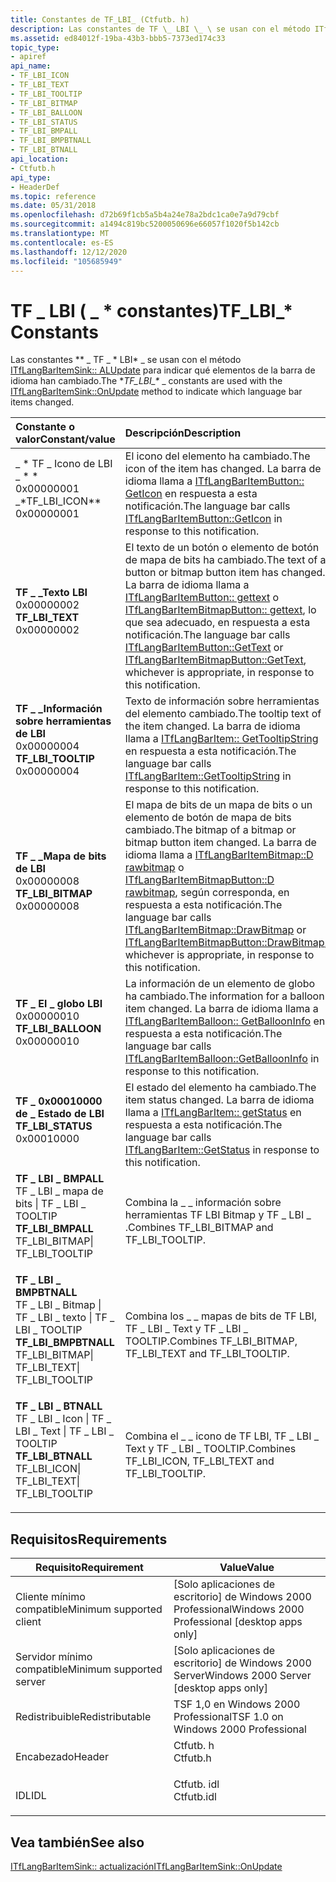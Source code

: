 ```yaml
---
title: Constantes de TF_LBI_ (Ctfutb. h)
description: Las constantes de TF \_ LBI \_ \ se usan con el método ITfLangBarItemSink de actualización para indicar qué elementos de la barra de idioma han cambiado.
ms.assetid: ed84012f-19ba-43b3-bbb5-7373ed174c33
topic_type:
- apiref
api_name:
- TF_LBI_ICON
- TF_LBI_TEXT
- TF_LBI_TOOLTIP
- TF_LBI_BITMAP
- TF_LBI_BALLOON
- TF_LBI_STATUS
- TF_LBI_BMPALL
- TF_LBI_BMPBTNALL
- TF_LBI_BTNALL
api_location:
- Ctfutb.h
api_type:
- HeaderDef
ms.topic: reference
ms.date: 05/31/2018
ms.openlocfilehash: d72b69f1cb5a5b4a24e78a2bdc1ca0e7a9d79cbf
ms.sourcegitcommit: a1494c819bc5200050696e66057f1020f5b142cb
ms.translationtype: MT
ms.contentlocale: es-ES
ms.lasthandoff: 12/12/2020
ms.locfileid: "105685949"
---
```

# <a name="tf_lbi_-constants"></a><span data-ttu-id="7b3d1-103">TF \_ LBI ( \_ \* constantes)</span><span class="sxs-lookup"><span data-stu-id="7b3d1-103">TF\_LBI\_\* Constants</span></span>

<span data-ttu-id="7b3d1-104">Las constantes \*\* \_ TF \_ \* LBI\* _ se usan con el método [ITfLangBarItemSink:: ALUpdate](/windows/desktop/api/Ctfutb/nf-ctfutb-itflangbaritemsink-onupdate) para indicar qué elementos de la barra de idioma han cambiado.</span><span class="sxs-lookup"><span data-stu-id="7b3d1-104">The \**TF\_LBI\_\** _ constants are used with the [ITfLangBarItemSink::OnUpdate](/windows/desktop/api/Ctfutb/nf-ctfutb-itflangbaritemsink-onupdate) method to indicate which language bar items changed.</span></span>



| <span data-ttu-id="7b3d1-105">Constante o valor</span><span class="sxs-lookup"><span data-stu-id="7b3d1-105">Constant/value</span></span>                                                                                                                                                                                                                                                                  | <span data-ttu-id="7b3d1-106">Descripción</span><span class="sxs-lookup"><span data-stu-id="7b3d1-106">Description</span></span>                                                                                                                                                                                                                                                                                                         |
|:--------------------------------------------------------------------------------------------------------------------------------------------------------------------------------------------------------------------------------------------------------------------------------|:--------------------------------------------------------------------------------------------------------------------------------------------------------------------------------------------------------------------------------------------------------------------------------------------------------------------|
| <span id="TF_LBI_ICON"></span><span id="tf_lbi_icon"></span><dl> <span data-ttu-id="7b3d1-107"><dt>_ \* TF \_ Icono de LBI \_ \* \*</dt> <dt>0x00000001</dt></span><span class="sxs-lookup"><span data-stu-id="7b3d1-107"><dt>_\*TF\_LBI\_ICON\*\*</dt> <dt>0x00000001</dt></span></span> </dl>                                                        | <span data-ttu-id="7b3d1-108">El icono del elemento ha cambiado.</span><span class="sxs-lookup"><span data-stu-id="7b3d1-108">The icon of the item has changed.</span></span> <span data-ttu-id="7b3d1-109">La barra de idioma llama a [ITfLangBarItemButton:: GetIcon](/windows/desktop/api/Ctfutb/nf-ctfutb-itflangbaritembutton-geticon) en respuesta a esta notificación.</span><span class="sxs-lookup"><span data-stu-id="7b3d1-109">The language bar calls [ITfLangBarItemButton::GetIcon](/windows/desktop/api/Ctfutb/nf-ctfutb-itflangbaritembutton-geticon) in response to this notification.</span></span><br/>                                                                                                                                             |
| <span id="TF_LBI_TEXT"></span><span id="tf_lbi_text"></span><dl> <span data-ttu-id="7b3d1-110"><dt>**TF \_ \_Texto LBI**</dt> <dt>0x00000002</dt></span><span class="sxs-lookup"><span data-stu-id="7b3d1-110"><dt>**TF\_LBI\_TEXT**</dt> <dt>0x00000002</dt></span></span> </dl>                                                        | <span data-ttu-id="7b3d1-111">El texto de un botón o elemento de botón de mapa de bits ha cambiado.</span><span class="sxs-lookup"><span data-stu-id="7b3d1-111">The text of a button or bitmap button item has changed.</span></span> <span data-ttu-id="7b3d1-112">La barra de idioma llama a [ITfLangBarItemButton:: gettext](/windows/desktop/api/Ctfutb/nf-ctfutb-itflangbaritembutton-gettext) o [ITfLangBarItemBitmapButton:: gettext](/windows/desktop/api/Ctfutb/nf-ctfutb-itflangbaritembitmapbutton-gettext), lo que sea adecuado, en respuesta a esta notificación.</span><span class="sxs-lookup"><span data-stu-id="7b3d1-112">The language bar calls [ITfLangBarItemButton::GetText](/windows/desktop/api/Ctfutb/nf-ctfutb-itflangbaritembutton-gettext) or [ITfLangBarItemBitmapButton::GetText](/windows/desktop/api/Ctfutb/nf-ctfutb-itflangbaritembitmapbutton-gettext), whichever is appropriate, in response to this notification.</span></span><br/>           |
| <span id="TF_LBI_TOOLTIP"></span><span id="tf_lbi_tooltip"></span><dl> <span data-ttu-id="7b3d1-113"><dt>**TF \_ \_Información sobre herramientas de LBI**</dt> <dt>0x00000004</dt></span><span class="sxs-lookup"><span data-stu-id="7b3d1-113"><dt>**TF\_LBI\_TOOLTIP**</dt> <dt>0x00000004</dt></span></span> </dl>                                               | <span data-ttu-id="7b3d1-114">Texto de información sobre herramientas del elemento cambiado.</span><span class="sxs-lookup"><span data-stu-id="7b3d1-114">The tooltip text of the item changed.</span></span> <span data-ttu-id="7b3d1-115">La barra de idioma llama a [ITfLangBarItem:: GetTooltipString](/windows/desktop/api/Ctfutb/nf-ctfutb-itflangbaritem-gettooltipstring) en respuesta a esta notificación.</span><span class="sxs-lookup"><span data-stu-id="7b3d1-115">The language bar calls [ITfLangBarItem::GetTooltipString](/windows/desktop/api/Ctfutb/nf-ctfutb-itflangbaritem-gettooltipstring) in response to this notification.</span></span><br/>                                                                                                                                   |
| <span id="TF_LBI_BITMAP"></span><span id="tf_lbi_bitmap"></span><dl> <span data-ttu-id="7b3d1-116"><dt>**TF \_ \_Mapa de bits de LBI**</dt> <dt>0x00000008</dt></span><span class="sxs-lookup"><span data-stu-id="7b3d1-116"><dt>**TF\_LBI\_BITMAP**</dt> <dt>0x00000008</dt></span></span> </dl>                                                  | <span data-ttu-id="7b3d1-117">El mapa de bits de un mapa de bits o un elemento de botón de mapa de bits cambiado.</span><span class="sxs-lookup"><span data-stu-id="7b3d1-117">The bitmap of a bitmap or bitmap button item changed.</span></span> <span data-ttu-id="7b3d1-118">La barra de idioma llama a [ITfLangBarItemBitmap::D rawbitmap](/windows/desktop/api/Ctfutb/nf-ctfutb-itflangbaritembitmap-drawbitmap) o [ITfLangBarItemBitmapButton::D rawbitmap](/windows/desktop/api/Ctfutb/nf-ctfutb-itflangbaritembitmapbutton-drawbitmap), según corresponda, en respuesta a esta notificación.</span><span class="sxs-lookup"><span data-stu-id="7b3d1-118">The language bar calls [ITfLangBarItemBitmap::DrawBitmap](/windows/desktop/api/Ctfutb/nf-ctfutb-itflangbaritembitmap-drawbitmap) or [ITfLangBarItemBitmapButton::DrawBitmap](/windows/desktop/api/Ctfutb/nf-ctfutb-itflangbaritembitmapbutton-drawbitmap), whichever is appropriate, in response to this notification.</span></span><br/> |
| <span id="TF_LBI_BALLOON"></span><span id="tf_lbi_balloon"></span><dl> <span data-ttu-id="7b3d1-119"><dt>**TF \_ El \_ globo LBI**</dt> <dt>0x00000010</dt></span><span class="sxs-lookup"><span data-stu-id="7b3d1-119"><dt>**TF\_LBI\_BALLOON**</dt> <dt>0x00000010</dt></span></span> </dl>                                               | <span data-ttu-id="7b3d1-120">La información de un elemento de globo ha cambiado.</span><span class="sxs-lookup"><span data-stu-id="7b3d1-120">The information for a balloon item changed.</span></span> <span data-ttu-id="7b3d1-121">La barra de idioma llama a [ITfLangBarItemBalloon:: GetBalloonInfo](/windows/desktop/api/Ctfutb/nf-ctfutb-itflangbaritemballoon-getballooninfo) en respuesta a esta notificación.</span><span class="sxs-lookup"><span data-stu-id="7b3d1-121">The language bar calls [ITfLangBarItemBalloon::GetBalloonInfo](/windows/desktop/api/Ctfutb/nf-ctfutb-itflangbaritemballoon-getballooninfo) in response to this notification.</span></span><br/>                                                                                                                   |
| <span id="TF_LBI_STATUS"></span><span id="tf_lbi_status"></span><dl> <span data-ttu-id="7b3d1-122"><dt>**TF \_ 0x00010000 de \_ Estado de LBI**</dt> <dt></dt></span><span class="sxs-lookup"><span data-stu-id="7b3d1-122"><dt>**TF\_LBI\_STATUS**</dt> <dt>0x00010000</dt></span></span> </dl>                                                  | <span data-ttu-id="7b3d1-123">El estado del elemento ha cambiado.</span><span class="sxs-lookup"><span data-stu-id="7b3d1-123">The item status changed.</span></span> <span data-ttu-id="7b3d1-124">La barra de idioma llama a [ITfLangBarItem:: getStatus](/windows/desktop/api/Ctfutb/nf-ctfutb-itflangbaritem-getstatus) en respuesta a esta notificación.</span><span class="sxs-lookup"><span data-stu-id="7b3d1-124">The language bar calls [ITfLangBarItem::GetStatus](/windows/desktop/api/Ctfutb/nf-ctfutb-itflangbaritem-getstatus) in response to this notification.</span></span><br/>                                                                                                                                                              |
| <span id="TF_LBI_BMPALL"></span><span id="tf_lbi_bmpall"></span><dl> <span data-ttu-id="7b3d1-125"><dt>**TF \_ LBI \_ BMPALL**</dt> <dt>TF \_ LBI \_ mapa de bits \| TF \_ LBI \_ TOOLTIP</dt></span><span class="sxs-lookup"><span data-stu-id="7b3d1-125"><dt>**TF\_LBI\_BMPALL**</dt> <dt>TF\_LBI\_BITMAP\| TF\_LBI\_TOOLTIP</dt></span></span> </dl>                          | <span data-ttu-id="7b3d1-126">Combina la \_ \_ información sobre herramientas TF LBI Bitmap y TF \_ LBI \_ .</span><span class="sxs-lookup"><span data-stu-id="7b3d1-126">Combines TF\_LBI\_BITMAP and TF\_LBI\_TOOLTIP.</span></span><br/>                                                                                                                                                                                                                                                           |
| <span id="TF_LBI_BMPBTNALL"></span><span id="tf_lbi_bmpbtnall"></span><dl> <span data-ttu-id="7b3d1-127"><dt>**TF \_ LBI \_ BMPBTNALL**</dt> <dt>TF \_ LBI \_ Bitmap \| TF \_ LBI \_ texto \| TF \_ LBI \_ TOOLTIP</dt></span><span class="sxs-lookup"><span data-stu-id="7b3d1-127"><dt>**TF\_LBI\_BMPBTNALL**</dt> <dt>TF\_LBI\_BITMAP\| TF\_LBI\_TEXT\| TF\_LBI\_TOOLTIP</dt></span></span> </dl> | <span data-ttu-id="7b3d1-128">Combina los \_ \_ mapas de bits de TF LBI, TF \_ LBI \_ Text y TF \_ LBI \_ TOOLTIP.</span><span class="sxs-lookup"><span data-stu-id="7b3d1-128">Combines TF\_LBI\_BITMAP, TF\_LBI\_TEXT and TF\_LBI\_TOOLTIP.</span></span><br/>                                                                                                                                                                                                                                            |
| <span id="TF_LBI_BTNALL"></span><span id="tf_lbi_btnall"></span><dl> <span data-ttu-id="7b3d1-129"><dt>**TF \_ LBI \_ BTNALL**</dt> <dt>TF \_ LBI \_ Icon \| TF \_ LBI \_ Text \| TF \_ LBI \_ TOOLTIP</dt></span><span class="sxs-lookup"><span data-stu-id="7b3d1-129"><dt>**TF\_LBI\_BTNALL**</dt> <dt>TF\_LBI\_ICON\| TF\_LBI\_TEXT\| TF\_LBI\_TOOLTIP</dt></span></span> </dl>            | <span data-ttu-id="7b3d1-130">Combina el \_ \_ icono de TF LBI, TF \_ LBI \_ Text y TF \_ LBI \_ TOOLTIP.</span><span class="sxs-lookup"><span data-stu-id="7b3d1-130">Combines TF\_LBI\_ICON, TF\_LBI\_TEXT and TF\_LBI\_TOOLTIP.</span></span><br/>                                                                                                                                                                                                                                              |



## <a name="requirements"></a><span data-ttu-id="7b3d1-131">Requisitos</span><span class="sxs-lookup"><span data-stu-id="7b3d1-131">Requirements</span></span>



| <span data-ttu-id="7b3d1-132">Requisito</span><span class="sxs-lookup"><span data-stu-id="7b3d1-132">Requirement</span></span> | <span data-ttu-id="7b3d1-133">Value</span><span class="sxs-lookup"><span data-stu-id="7b3d1-133">Value</span></span> |
|-------------------------------------|---------------------------------------------------------------------------------------|
| <span data-ttu-id="7b3d1-134">Cliente mínimo compatible</span><span class="sxs-lookup"><span data-stu-id="7b3d1-134">Minimum supported client</span></span><br/> | <span data-ttu-id="7b3d1-135">\[Solo aplicaciones de escritorio\] de Windows 2000 Professional</span><span class="sxs-lookup"><span data-stu-id="7b3d1-135">Windows 2000 Professional \[desktop apps only\]</span></span><br/>                            |
| <span data-ttu-id="7b3d1-136">Servidor mínimo compatible</span><span class="sxs-lookup"><span data-stu-id="7b3d1-136">Minimum supported server</span></span><br/> | <span data-ttu-id="7b3d1-137">\[Solo aplicaciones de escritorio\] de Windows 2000 Server</span><span class="sxs-lookup"><span data-stu-id="7b3d1-137">Windows 2000 Server \[desktop apps only\]</span></span><br/>                                  |
| <span data-ttu-id="7b3d1-138">Redistribuible</span><span class="sxs-lookup"><span data-stu-id="7b3d1-138">Redistributable</span></span><br/>          | <span data-ttu-id="7b3d1-139">TSF 1,0 en Windows 2000 Professional</span><span class="sxs-lookup"><span data-stu-id="7b3d1-139">TSF 1.0 on Windows 2000 Professional</span></span><br/>                                       |
| <span data-ttu-id="7b3d1-140">Encabezado</span><span class="sxs-lookup"><span data-stu-id="7b3d1-140">Header</span></span><br/>                   | <dl> <span data-ttu-id="7b3d1-141"><dt>Ctfutb. h</dt></span><span class="sxs-lookup"><span data-stu-id="7b3d1-141"><dt>Ctfutb.h</dt></span></span> </dl>   |
| <span data-ttu-id="7b3d1-142">IDL</span><span class="sxs-lookup"><span data-stu-id="7b3d1-142">IDL</span></span><br/>                      | <dl> <span data-ttu-id="7b3d1-143"><dt>Ctfutb. idl</dt></span><span class="sxs-lookup"><span data-stu-id="7b3d1-143"><dt>Ctfutb.idl</dt></span></span> </dl> |



## <a name="see-also"></a><span data-ttu-id="7b3d1-144">Vea también</span><span class="sxs-lookup"><span data-stu-id="7b3d1-144">See also</span></span>

<dl> <dt>

[<span data-ttu-id="7b3d1-145">ITfLangBarItemSink:: actualización</span><span class="sxs-lookup"><span data-stu-id="7b3d1-145">ITfLangBarItemSink::OnUpdate</span></span>](/windows/desktop/api/Ctfutb/nf-ctfutb-itflangbaritemsink-onupdate)
</dt> </dl>

 

 





